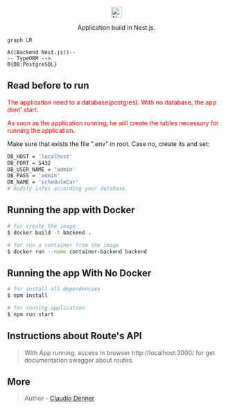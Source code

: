 <p align="center">
  <a href="http://nestjs.com/" target="blank"><img src="https://nestjs.com/img/logo-small.svg" width="25" alt="Nest Logo" /></a>
</p>
<p align="center">
Application build in Nest.js.
</p>


```mermaid
graph LR

A((Backend Nest.js))--
-- TypeORM -->
B{DB:PostgreSQL}

```


## Read before to run

<p style="color:red">
The application need to a database(postgres). With no database, the app dont' start.
</p>
<p style="color:red">
As soon as the application running, he will create the tables necessary for running the application.
</p>

<p>
Make sure that exists the file ".env" in root. Case no, create its and set:
</p>

```bash
DB_HOST = 'localhost'
DB_PORT = 5432
DB_USER_NAME = 'admin'
DB_PASS = 'admin'
DB_NAME = 'scheduleCar'
# modify infos according your database.
```

## Running the app with Docker

```bash
# for create the image
$ docker build -t backend .

# for run a container from the image
$ docker run --name container-backend backend

```

## Running the app With No Docker

```bash
# for install all dependencies
$ npm install

# for running application
$ npm run start
```

## Instructions about Route's API

>With App running, access in browser http://localhost:3000/ for get documentation swagger about routes.



## More

> Author - [Claudio Denner](https://cdenner.com.br/)

